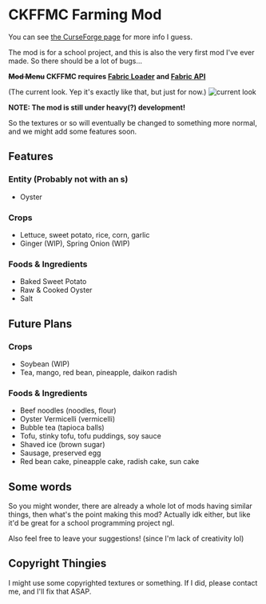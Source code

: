 # CKFFMC Farming Mod

You can see [the CurseForge page](https://www.curseforge.com/minecraft/mc-mods/ckfarm) for more info I guess.

The mod is for a school project, and this is also the very first mod I've ever made. So there should be a lot of bugs...

**~~Mod Menu~~ CKFFMC requires [Fabric Loader](https://fabricmc.net/use/) and [Fabric API](https://www.curseforge.com/minecraft/mc-mods/fabric-api)**

(The current look. Yep it's exactly like that, but just for now.)
![current look](https://media.forgecdn.net/attachments/thumbnails/314/185/310/172/2020-09-24_22.png)

**NOTE: The mod is still under heavy(?) development!**

So the textures or so will eventually be changed to something more normal, and we might add some features soon.

## Features

### Entity (Probably not with an s)

- Oyster

### Crops

- Lettuce, sweet potato, rice, corn, garlic
- Ginger (WIP), Spring Onion (WIP)

### Foods & Ingredients
- Baked Sweet Potato
- Raw & Cooked Oyster
- Salt

## Future Plans

### Crops

- Soybean (WIP)
- Tea, mango, red bean, pineapple, daikon radish

### Foods & Ingredients
- Beef noodles (noodles, flour)
- Oyster Vermicelli (vermicelli)
- Bubble tea (tapioca balls)
- Tofu, stinky tofu, tofu puddings, soy sauce
- Shaved ice (brown sugar)
- Sausage, preserved egg
- Red bean cake, pineapple cake, radish cake, sun cake

## Some words

So you might wonder, there are already a whole lot of mods having similar things, then what's the point making this
 mod? Actually idk either, but like it'd be great for a school programming project ngl.

Also feel free to leave your suggestions! (since I'm lack of creativity lol)

## Copyright Thingies

I might use some copyrighted textures or something. If I did, please contact me, and I'll fix that ASAP.

